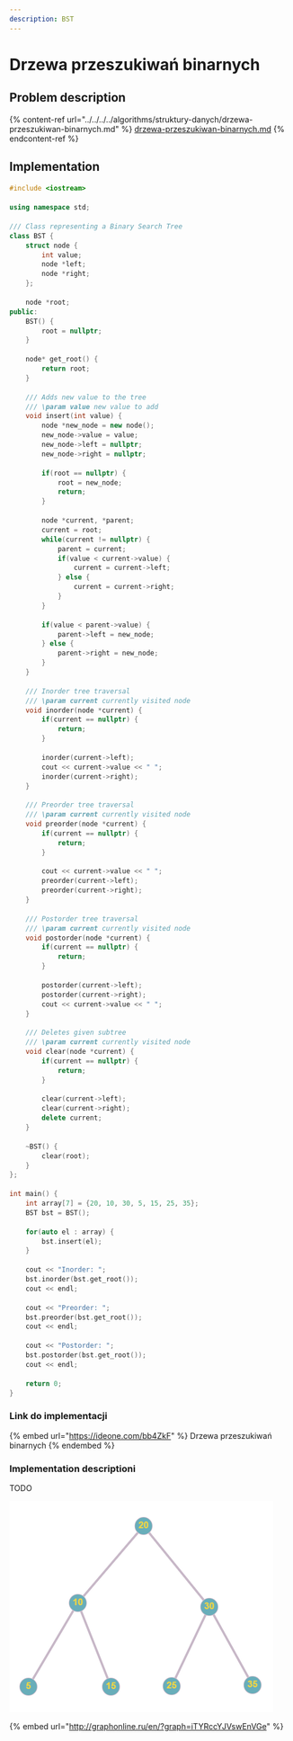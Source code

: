 ```yaml
---
description: BST
---
```


# Drzewa przeszukiwań binarnych

## Problem description

{% content-ref url="../../../../algorithms/struktury-danych/drzewa-przeszukiwan-binarnych.md" %}
[drzewa-przeszukiwan-binarnych.md](../../../../algorithms/struktury-danych/drzewa-przeszukiwan-binarnych.md)
{% endcontent-ref %}

## Implementation

```cpp
#include <iostream>

using namespace std;

/// Class representing a Binary Search Tree
class BST {
    struct node {
        int value;
        node *left;
        node *right;
    };

    node *root;
public:
    BST() {
        root = nullptr;
    }

    node* get_root() {
        return root;
    }

    /// Adds new value to the tree
    /// \param value new value to add
    void insert(int value) {
        node *new_node = new node();
        new_node->value = value;
        new_node->left = nullptr;
        new_node->right = nullptr;

        if(root == nullptr) {
            root = new_node;
            return;
        }

        node *current, *parent;
        current = root;
        while(current != nullptr) {
            parent = current;
            if(value < current->value) {
                current = current->left;
            } else {
                current = current->right;
            }
        }

        if(value < parent->value) {
            parent->left = new_node;
        } else {
            parent->right = new_node;
        }
    }

    /// Inorder tree traversal
    /// \param current currently visited node
    void inorder(node *current) {
        if(current == nullptr) {
            return;
        }

        inorder(current->left);
        cout << current->value << " ";
        inorder(current->right);
    }

    /// Preorder tree traversal
    /// \param current currently visited node
    void preorder(node *current) {
        if(current == nullptr) {
            return;
        }

        cout << current->value << " ";
        preorder(current->left);
        preorder(current->right);
    }

    /// Postorder tree traversal
    /// \param current currently visited node
    void postorder(node *current) {
        if(current == nullptr) {
            return;
        }

        postorder(current->left);
        postorder(current->right);
        cout << current->value << " ";
    }

    /// Deletes given subtree
    /// \param current currently visited node
    void clear(node *current) {
        if(current == nullptr) {
            return;
        }

        clear(current->left);
        clear(current->right);
        delete current;
    }

    ~BST() {
        clear(root);
    }
};

int main() {
    int array[7] = {20, 10, 30, 5, 15, 25, 35};
    BST bst = BST();

    for(auto el : array) {
        bst.insert(el);
    }

    cout << "Inorder: ";
    bst.inorder(bst.get_root());
    cout << endl;

    cout << "Preorder: ";
    bst.preorder(bst.get_root());
    cout << endl;

    cout << "Postorder: ";
    bst.postorder(bst.get_root());
    cout << endl;
    
    return 0;
}
```

### Link do implementacji

{% embed url="https://ideone.com/bb4ZkF" %}
Drzewa przeszukiwań binarnych
{% endembed %}

### Implementation descriptioni

TODO

![Przykładowe drzewo wykorzystane w implementacji](<../../../../.gitbook/assets/image (10).png>)

{% embed url="http://graphonline.ru/en/?graph=iTYRccYJVswEnVGe" %}
